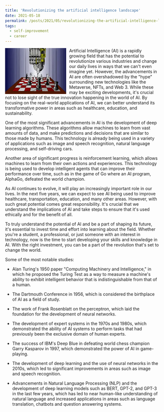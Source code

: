 ```yaml
---
title: 'Revolutionizing the artificial intelligence landscape'
date: 2021-05-18
permalink: /posts/2021/05/revolutionizing-the-artificial-intelligence-landscape/
tags:
  - self-improvement
  - career
---
```


<img width="200" alt="chess robot" src="/images/posts/revolutionizing-the-artificial-intelligence-landscape.webp" style="float: left; margin-right: 10px;" /> Artificial Intelligence (AI) is a rapidly growing field that has the potential to revolutionize various industries and change our daily lives in ways that we can't even imagine yet. However, the advancements in AI are often overshadowed by the "hype" surrounding new technologies like the Metaverse, NFTs, and Web 3. While these may be exciting developments, it's crucial not to lose sight of the true innovation happening in the world of AI. By focusing on the real-world applications of AI, we can better understand its transformative power in areas such as healthcare, education, and sustainability.

One of the most significant advancements in AI is the development of deep learning algorithms. These algorithms allow machines to learn from vast amounts of data, and make predictions and decisions that are similar to those made by humans. This technology is already being used in a variety of applications such as image and speech recognition, natural language processing, and self-driving cars.

Another area of significant progress is reinforcement learning, which allows machines to learn from their own actions and experiences. This technology is being used to develop intelligent agents that can improve their performance over time, such as in the game of Go where an AI program, AlphaGo, defeated the world champion.

As AI continues to evolve, it will play an increasingly important role in our lives. In the next five years, we can expect to see AI being used to improve healthcare, transportation, education, and many other areas. However, with such great potential comes great responsibility. It's crucial that we understand the implications of AI and take steps to ensure that it's used ethically and for the benefit of all.

To truly understand the potential of AI and be a part of shaping its future, it's essential to invest time and effort into learning about the field. Whether you're a student, a professional, or just someone with an interest in technology, now is the time to start developing your skills and knowledge in AI. With the right investment, you can be a part of the revolution that's set to change the world.

Some of the most notable studies:

* Alan Turing's 1950 paper "Computing Machinery and Intelligence," in which he proposed the Turing Test as a way to measure a machine's ability to exhibit intelligent behavior that is indistinguishable from that of a human.

* The Dartmouth Conference in 1956, which is considered the birthplace of AI as a field of study.

* The work of Frank Rosenblatt on the perceptron, which laid the foundation for the development of neural networks.

* The development of expert systems in the 1970s and 1980s, which demonstrated the ability of AI systems to perform tasks that had previously been the exclusive domain of human experts.

* The success of IBM's Deep Blue in defeating world chess champion Garry Kasparov in 1997, which demonstrated the power of AI in game-playing.

* The development of deep learning and the use of neural networks in the 2010s, which led to significant improvements in areas such as image and speech recognition.

* Advancements in Natural Language Processing (NLP) and the development of deep learning models such as BERT, GPT-2, and GPT-3 in the last few years, which has led to near human-like understanding of natural language and increased applications in areas such as language translation, chatbots and question answering systems.
